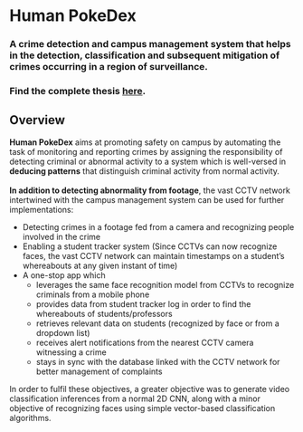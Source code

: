# **Human PokeDex**

### A crime detection and campus management system that helps in the detection, classification and subsequent mitigation of crimes occurring in a region of surveillance.  

### Find the complete thesis [here](https://drive.google.com/file/d/1AOSW5C8Con3GtNauXkv9PnpVY6GhWrSh/view?usp=sharing).  

## **Overview**

**Human PokeDex** aims at promoting safety on campus by automating the task of monitoring and reporting crimes by assigning the responsibility of detecting criminal or abnormal activity to a system which is well-versed in **deducing patterns** that distinguish criminal activity from normal activity.
\
\
**In addition to detecting abnormality from footage**, the vast CCTV network intertwined with the campus management system can be used for further implementations:

- Detecting crimes in a footage fed from a camera and recognizing people involved in the crime
- Enabling a student tracker system (Since CCTVs can now recognize faces, the vast CCTV network can maintain timestamps on a student’s whereabouts at any given instant of time)
- A one-stop app which
  - leverages the same face recognition model from CCTVs to recognize criminals from a mobile phone
  - provides data from student tracker log in order to find the whereabouts of students/professors
  - retrieves relevant data on students (recognized by face or from a dropdown list)
  - receives alert notifications from the nearest CCTV camera witnessing a crime
  - stays in sync with the database linked with the CCTV network for better management of complaints


In order to fulfil these objectives, a greater objective was to generate video classification inferences from a normal 2D CNN, along with a minor objective of recognizing faces using simple vector-based classification algorithms.